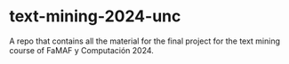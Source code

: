 # text-mining-2024-unc
A repo that contains all the material for the final project for the text mining course of FaMAF y Computación 2024.
